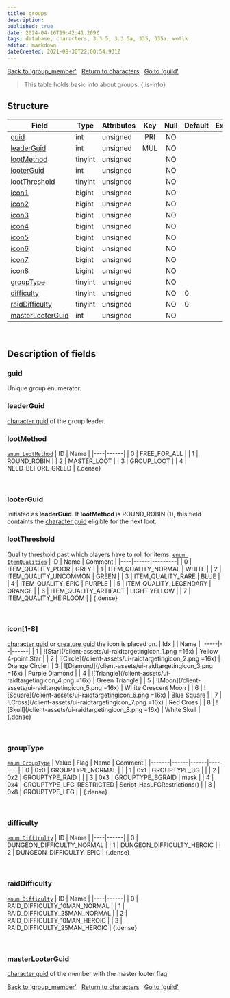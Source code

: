 ```yaml
---
title: groups
description: 
published: true
date: 2024-04-16T19:42:41.209Z
tags: database, characters, 3.3.5, 3.3.5a, 335, 335a, wotlk
editor: markdown
dateCreated: 2021-08-30T22:00:54.931Z
---
```


<a href="https://trinitycore.info/en/database/335/characters/group_member" class="mt-5 v-btn v-btn--depressed v-btn--flat v-btn--outlined theme--light v-size--default darkblue--text text--lighten-3"><span class="v-btn__content"><i aria-hidden="true" class="v-icon notranslate v-icon--left mdi mdi-arrow-left theme--light"></i><span>Back to 'group_member'</span></span></a>&nbsp;&nbsp;&nbsp;<a href="https://trinitycore.info/en/database/335/characters/home" class="mt-5 v-btn v-btn--depressed v-btn--flat v-btn--outlined theme--light v-size--default darkblue--text text--lighten-3"><span class="v-btn__content"><i aria-hidden="true" class="v-icon notranslate v-icon--left mdi mdi-home-outline theme--light"></i><span>Return to characters</span></span></a>&nbsp;&nbsp;&nbsp;<a href="https://trinitycore.info/en/database/335/characters/guild" class="mt-5 v-btn v-btn--depressed v-btn--flat v-btn--outlined theme--light v-size--default darkblue--text text--lighten-3"><span class="v-btn__content"><span>Go to 'guild'</span><i aria-hidden="true" class="v-icon notranslate v-icon--right mdi mdi-arrow-right theme--light"></i></span></a>

> This table holds basic info about groups.
{.is-info}


## Structure

| Field | Type | Attributes | Key | Null | Default | Extra | Comment |
| --- | --- | --- | :---: | :---: | --- | --- | --- |
| [guid](#guid) | int | unsigned | PRI | NO |  |  |  |
| [leaderGuid](#leaderguid) | int | unsigned | MUL | NO |  |  |  |
| [lootMethod](#lootmethod) | tinyint | unsigned |  | NO |  |  |  |
| [looterGuid](#looterguid) | int | unsigned |  | NO |  |  |  |
| [lootThreshold](#lootthreshold) | tinyint | unsigned |  | NO |  |  |  |
| [icon1](#icon1-8) | bigint | unsigned |  | NO |  |  |  |
| [icon2](#icon1-8) | bigint | unsigned |  | NO |  |  |  |
| [icon3](#icon1-8) | bigint | unsigned |  | NO |  |  |  |
| [icon4](#icon1-8) | bigint | unsigned |  | NO |  |  |  |
| [icon5](#icon1-8) | bigint | unsigned |  | NO |  |  |  |
| [icon6](#icon1-8) | bigint | unsigned |  | NO |  |  |  |
| [icon7](#icon1-8) | bigint | unsigned |  | NO |  |  |  |
| [icon8](#icon1-8) | bigint | unsigned |  | NO |  |  |  |
| [groupType](#grouptype) | tinyint | unsigned |  | NO |  |  |  |
| [difficulty](#difficulty) | tinyint | unsigned |  | NO | 0 |  |  |
| [raidDifficulty](#raiddifficulty) | tinyint | unsigned |  | NO | 0 |  |  |
| [masterLooterGuid](#masterlooterguid) | int | unsigned |  | NO |  |  |  |
&nbsp;
## Description of fields

### guid
Unique group enumerator.
&nbsp;

### leaderGuid
[character guid](../characters/characters#guid) of the group leader.
&nbsp;

### lootMethod
[`enum LootMethod`](https://github.com/TrinityCore/TrinityCore/blob/3.3.5/src/server/game/Loot/Loot.h#L60C6-L67)
| ID | Name |
|----|------|
| 0 | FREE_FOR_ALL |
| 1 | ROUND_ROBIN |
| 2 | MASTER_LOOT |
| 3 | GROUP_LOOT |
| 4 | NEED_BEFORE_GREED |
{.dense}

&nbsp;

### looterGuid
Initiated as **leaderGuid**. If **lootMethod** is ROUND_ROBIN (1), this field containts the [character guid](../characters/characters#guid) eligible for the next loot.
&nbsp;

### lootThreshold
Quality threshold past which players have to roll for items.
[`enum ItemQualities`](https://github.com/TrinityCore/TrinityCore/blob/3.3.5/src/server/shared/SharedDefines.h#L353-L364)
| ID | Name | Comment |
|----|------|---------|
| 0 | ITEM_QUALITY_POOR | GREY |
| 1 | ITEM_QUALITY_NORMAL | WHITE |
| 2 | ITEM_QUALITY_UNCOMMON | GREEN |
| 3 | ITEM_QUALITY_RARE | BLUE |
| 4 | ITEM_QUALITY_EPIC | PURPLE |
| 5 | ITEM_QUALITY_LEGENDARY | ORANGE |
| 6 | ITEM_QUALITY_ARTIFACT | LIGHT YELLOW |
| 7 | ITEM_QUALITY_HEIRLOOM |  |
{.dense}

&nbsp;

### icon\[1-8]
[character guid](../characters/characters#guid) or [creature guid](../characters/creature#guid) the icon is placed on.
| Idx |  | Name |
|-----|--|------|
| 1 | ![Star](/client-assets/ui-raidtargetingicon_1.png =16x) | Yellow 4-point Star |
| 2 | ![Circle](/client-assets/ui-raidtargetingicon_2.png =16x) | Orange Circle |
| 3 | ![Diamond](/client-assets/ui-raidtargetingicon_3.png =16x) | Purple Diamond |
| 4 | ![Triangle](/client-assets/ui-raidtargetingicon_4.png =16x) | Green Triangle |
| 5 | ![Moon](/client-assets/ui-raidtargetingicon_5.png =16x) | White Crescent Moon |
| 6 | ![Square](/client-assets/ui-raidtargetingicon_6.png =16x) | Blue Square |
| 7 | ![Cross](/client-assets/ui-raidtargetingicon_7.png =16x) | Red Cross |
| 8 | ![Skull](/client-assets/ui-raidtargetingicon_8.png =16x) | White Skull |
{.dense}

&nbsp;

### groupType
[`enum GroupType`](https://github.com/TrinityCore/TrinityCore/blob/3.3.5/src/server/game/Groups/Group.h#L85-L96)
| Value | Flag | Name | Comment |
|-------|------|------|---------|
| 0 | 0x0 | GROUPTYPE_NORMAL |  |
| 1 | 0x1 | GROUPTYPE_BG |  |
| 2 | 0x2 | GROUPTYPE_RAID |  |
| 3 | 0x3 | GROUPTYPE_BGRAID | mask |
| 4 | 0x4 | GROUPTYPE_LFG_RESTRICTED | Script_HasLFGRestrictions() |
| 8 | 0x8 | GROUPTYPE_LFG |  |
{.dense}

&nbsp;

### difficulty
[`enum Difficulty`](https://github.com/TrinityCore/TrinityCore/blob/3.3.5/src/server/shared/DataStores/DBCEnums.h#L278-L290)
| ID | Name |
|----|------|
| 0 | DUNGEON_DIFFICULTY_NORMAL |
| 1 | DUNGEON_DIFFICULTY_HEROIC |
| 2 | DUNGEON_DIFFICULTY_EPIC |
{.dense}

&nbsp;

### raidDifficulty
[`enum Difficulty`](https://github.com/TrinityCore/TrinityCore/blob/3.3.5/src/server/shared/DataStores/DBCEnums.h#L278-L290)
| ID | Name |
|----|------|
| 0 | RAID_DIFFICULTY_10MAN_NORMAL |
| 1 | RAID_DIFFICULTY_25MAN_NORMAL |
| 2 | RAID_DIFFICULTY_10MAN_HEROIC |
| 3 | RAID_DIFFICULTY_25MAN_HEROIC |
{.dense}

&nbsp;

### masterLooterGuid
[character guid](../characters/character#guid) of the member with the master looter flag.
&nbsp;

<a href="https://trinitycore.info/en/database/335/characters/group_member" class="mt-5 v-btn v-btn--depressed v-btn--flat v-btn--outlined theme--light v-size--default darkblue--text text--lighten-3"><span class="v-btn__content"><i aria-hidden="true" class="v-icon notranslate v-icon--left mdi mdi-arrow-left theme--light"></i><span>Back to 'group_member'</span></span></a>&nbsp;&nbsp;&nbsp;<a href="https://trinitycore.info/en/database/335/characters/home" class="mt-5 v-btn v-btn--depressed v-btn--flat v-btn--outlined theme--light v-size--default darkblue--text text--lighten-3"><span class="v-btn__content"><i aria-hidden="true" class="v-icon notranslate v-icon--left mdi mdi-home-outline theme--light"></i><span>Return to characters</span></span></a>&nbsp;&nbsp;&nbsp;<a href="https://trinitycore.info/en/database/335/characters/guild" class="mt-5 v-btn v-btn--depressed v-btn--flat v-btn--outlined theme--light v-size--default darkblue--text text--lighten-3"><span class="v-btn__content"><span>Go to 'guild'</span><i aria-hidden="true" class="v-icon notranslate v-icon--right mdi mdi-arrow-right theme--light"></i></span></a>
